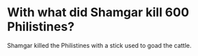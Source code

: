 # With what did Shamgar kill 600 Philistines?

Shamgar killed the Philistines with a stick used to goad the cattle.

